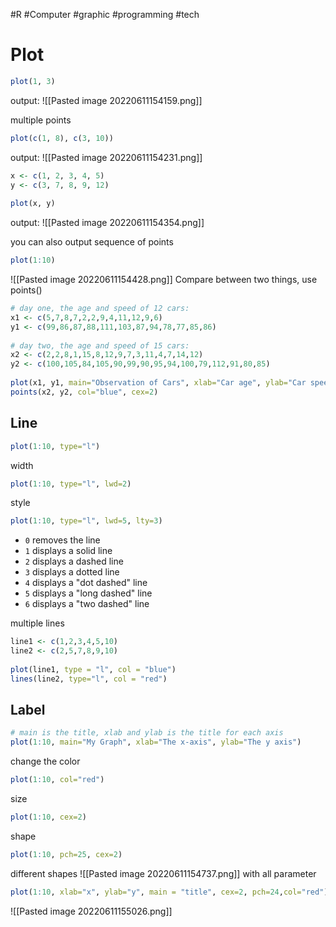 #R #Computer #graphic #programming #tech 

# Plot
```R
plot(1, 3)
```
output:
![[Pasted image 20220611154159.png]]

multiple points
```R
plot(c(1, 8), c(3, 10))
```
output:
![[Pasted image 20220611154231.png]]
```R
x <- c(1, 2, 3, 4, 5)  
y <- c(3, 7, 8, 9, 12)  
  
plot(x, y)
```
output:
![[Pasted image 20220611154354.png]]

you can also output sequence of points
```R
plot(1:10)
```
![[Pasted image 20220611154428.png]]
Compare between two things, use points()
```R
# day one, the age and speed of 12 cars:  
x1 <- c(5,7,8,7,2,2,9,4,11,12,9,6)  
y1 <- c(99,86,87,88,111,103,87,94,78,77,85,86)  
  
# day two, the age and speed of 15 cars:  
x2 <- c(2,2,8,1,15,8,12,9,7,3,11,4,7,14,12)  
y2 <- c(100,105,84,105,90,99,90,95,94,100,79,112,91,80,85)  
  
plot(x1, y1, main="Observation of Cars", xlab="Car age", ylab="Car speed", col="red", cex=2)  
points(x2, y2, col="blue", cex=2)
```
## Line
```R
plot(1:10, type="l")
```
width
```R
plot(1:10, type="l", lwd=2)
```
style
```R
plot(1:10, type="l", lwd=5, lty=3)
```
-   `0` removes the line
-   `1` displays a solid line
-   `2` displays a dashed line
-   `3` displays a dotted line
-   `4` displays a "dot dashed" line
-   `5` displays a "long dashed" line
-   `6` displays a "two dashed" line

multiple lines
```R
line1 <- c(1,2,3,4,5,10)  
line2 <- c(2,5,7,8,9,10)  
  
plot(line1, type = "l", col = "blue")  
lines(line2, type="l", col = "red")
```
## Label
```R
# main is the title, xlab and ylab is the title for each axis
plot(1:10, main="My Graph", xlab="The x-axis", ylab="The y axis")
```
change the color 
```R
plot(1:10, col="red")
```
size
```R
plot(1:10, cex=2)
```
shape
```R
plot(1:10, pch=25, cex=2)
```
different shapes
![[Pasted image 20220611154737.png]]
with all parameter
```R
plot(1:10, xlab="x", ylab="y", main = "title", cex=2, pch=24,col="red")
```
![[Pasted image 20220611155026.png]]
